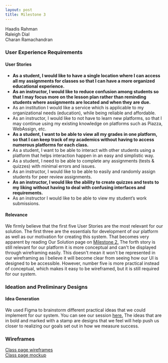 ```yaml
---
layout: post
title: Milestone 3
---
```


Haadis Rahman<br/>
Raleigh Dial<br/>
Charan Ramachandran

### User Experience Requirements
#### User Stories
* <b>As a student, I would like to have a single location where I can access all my assignments for classes so that I can have a more organized educational experience.</b>
* <b>As an instructor, I would like to reduce confusion among students so that I may focus more on the lesson plan rather than reminding students where assignments are located and when they are due.</b>
* As an institution I would like a service which is applicable to my organizational needs (education), while being reliable and affordable.
* As an instructor, I would like to not have to learn new platforms, so that I may continue using my existing knowledge on platforms such as Piazza, WebAssign, etc.
* <b>As a student, I want to be able to view all my grades in one platform, so that I can keep track of my academics without having to access numerous platforms for each class.</b>
* As a student, I want to be able to interact with other students using a platform that helps interaction happen in an easy and simplistic way.
* As a student, I need to be able to complete any assignments (tests & quizzes) with minimal errors and issues.
* As an instructor, I would like to be able to easily and randomly assign students for peer review assignments.
* <b>As an instructor, I would like the ability to create quizzes and tests to my liking without having to deal with confusing interfaces and requirements.</b>
* As an instructor I would like to be able to view my student’s work submissions.

#### Relevance
We firmly believe that the first five User Stories are the most relevant for our solution. The first three are the essentials for development of our platform as well as our motivation for creating this system. That becomes very apparent by reading Our Solution page on [Milestone 2.](./milestone2) The forth story is still relevant for our platform it is more conceptual and can't be displayed through wireframing easily. This doesn't mean it won't be represented in our wireframing as I believe it will become clear from seeing how our UI is designed to be accessible. However, number five is more practical instead of conceptual, which makes it easy to be wireframed, but it is still required for our system.

### Ideation and Preliminary Designs
#### Idea Generation
We used Figma to brainstorm different practical ideas that we could implement for our system. You can see our session [here.](https://www.figma.com/file/5Gcm3kk0GAqFyUAxTM5ifP/4800IdeaGeneration) The ideas that are in bold and marked with a stamp are designs that we feel will help push us closer to realizing our goals set out in how we measure success.

### Wireframes

[Class page wireframes](https://www.figma.com/file/uNaLlEvonXYmmdUGyU4q94/Milestone-3-WireFrame?node-id=0%3A1)<br>
[Class page mockup](https://www.figma.com/file/y03PO0lI9B9GNm6CiqANkA/Milestone-3-Class-Page?node-id=0%3A1)


<!-- Poole is the Jekyll Butler, serving as an upstanding and effective foundation for Jekyll themes by [@mdo](https://twitter.com/mdo). Poole, and every theme built on it (like Hyde here) includes the following:

* Complete Jekyll setup included (layouts, config, [404](/404), [RSS feed](/atom.xml), posts, and [example page](/about))
* Mobile friendly design and development
* Easily scalable text and component sizing with `rem` units in the CSS
* Support for a wide gamut of HTML elements
* Related posts (time-based, because Jekyll) below each post
* Syntax highlighting, courtesy Pygments (the Python-based code snippet highlighter)

### Hyde features

In addition to the features of Poole, Hyde adds the following:

* Sidebar includes support for textual modules and a dynamically generated navigation with active link support
* Two orientations for content and sidebar, default (left sidebar) and [reverse](https://github.com/poole/lanyon#reverse-layout) (right sidebar), available via `<body>` classes
* [Eight optional color schemes](https://github.com/poole/hyde#themes), available via `<body>` classes

[Head to the readme](https://github.com/poole/hyde#readme) to learn more.

### Browser support

Hyde is by preference a forward-thinking project. In addition to the latest versions of Chrome, Safari (mobile and desktop), and Firefox, it is only compatible with Internet Explorer 9 and above.

### Download

Hyde is developed on and hosted with GitHub. Head to the <a href="https://github.com/poole/hyde">GitHub repository</a> for downloads, bug reports, and features requests.

Thanks!
=======
---
layout: page
title: Milestone 2
---

### Problem Definition
As a university student, there are too many external systems managed by the university/departments/instructors for classes that all fall under the same institution. We want to investigate where this frustration stems from for students and why instructors have chosen to use many differing systems. This is especially prevalent in a time in which both students and instructors return to face-to-face instruction, as previous online material and course-work is integrated back into the normal classroom setting.  

Our proposed solution is to have the majority of the functions both students and instructors look for in one integrated platform. Ideally, we would like to make our solution as simple and intuitive as possible through the use of clear signifiers in order to accommodate for user affordances. A typical interaction related to our problem would be a student wanting to check their grades. According to the seven stages of action, the goal would be to check grades. The plan would be to visit each platform the student may use for each class (webassign, eLC, tophat, etc). The specific action sequence would be to individually visit each platform and navigate to wherever the grades for that platform are stored. To perform this sequence, the student would have to go to each platform on their web browser of choice and perform the action sequence. The perception would be both the experience the student had when viewing grades (i.e. was it a hassle), as well as the grades observed which then could be interpreted as good or bad. The student may then compare the ease of viewing grades on each platform.

#### Potential Users
For our system we have a total of 3 potential users.
* The first user is the student who is on the “receiving end” of the system. Students have the least amount of options when it comes to the platform and the tasks they primarily perform are: viewing grades, taking quizzes/exams, and participating/uploading discussions and posts.
* The second user is the Instructor who serves as an intermediary between the student and the University System. The Instructor has a wide variety of options to perform, but primarily stick to: posting/updating grades, posting announcements, uploading course materials, and the creation and release of quizzes/exams.
* The third and final user is the University System who implements the platform. The University system interacts the least with the platform however are responsible for purchasing and implementing the service(s).

### Analysis of Existing Solutions
There are no real existing solutions to our problem as all the platforms that exists which instructors and students can make use of are actually a part of the issue we are aiming to fix. Based on our experience, the closest thing to an existing solution would be eLC as it offers a wide (but not comprehensive enough) variety of services such as grades, exams, and discussions. However, based on our experience, it lacks certain core features such as randomized discussions, more variable exam formats (like WebAssign), and in-class participation features (TopHat).

### Principles and Guidelines for Existing Solutions
The main guideline that all these services adhere to, lies under the fact that they are all secure to a degree, which prevents students from gaining administrative access.

>>>>>>> 886f7b1036c0ef918ea800097955dcf3694334f0:milestone2.md -->
